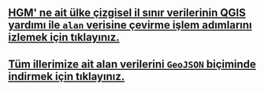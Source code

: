 [HGM' ne ait ülke çizgisel il sınır verilerinin QGIS yardımı ile `alan` verisine çevirme işlem adımlarını izlemek için tıklayınız.](https://www.youtube.com/watch?v=oTz2nOHUqWk)
  -
[Tüm illerimize ait alan verilerini `GeoJSON` biçiminde indirmek için tıklayınız.](https://github.com/bugrazen/qgis/blob/main/cizgiden_alana/il_alan.geojson)
  -
  
